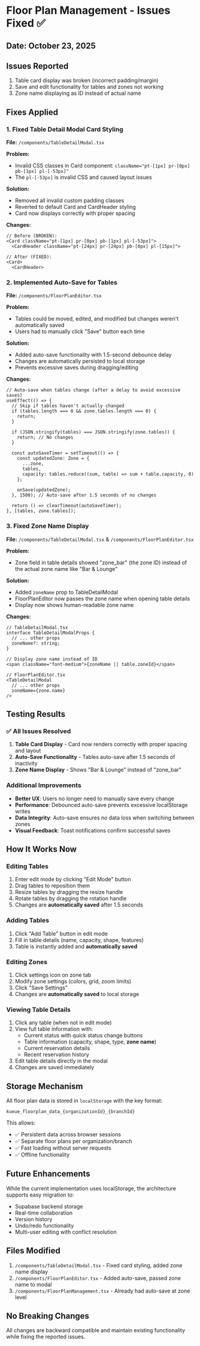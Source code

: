 # Floor Plan Management - Issues Fixed ✅

## Date: October 23, 2025

## Issues Reported
1. Table card display was broken (incorrect padding/margin)
2. Save and edit functionality for tables and zones not working
3. Zone name displaying as ID instead of actual name

## Fixes Applied

### 1. Fixed Table Detail Modal Card Styling
**File:** `/components/TableDetailModal.tsx`

**Problem:**
- Invalid CSS classes in Card component: `className="pt-[1px] pr-[0px] pb-[1px] pl-[-53px]"`
- The `pl-[-53px]` is invalid CSS and caused layout issues

**Solution:**
- Removed all invalid custom padding classes
- Reverted to default Card and CardHeader styling
- Card now displays correctly with proper spacing

**Changes:**
```tsx
// Before (BROKEN):
<Card className="pt-[1px] pr-[0px] pb-[1px] pl-[-53px]">
  <CardHeader className="pt-[24px] pr-[24px] pb-[0px] pl-[15px]">

// After (FIXED):
<Card>
  <CardHeader>
```

### 2. Implemented Auto-Save for Tables
**File:** `/components/FloorPlanEditor.tsx`

**Problem:**
- Tables could be moved, edited, and modified but changes weren't automatically saved
- Users had to manually click "Save" button each time

**Solution:**
- Added auto-save functionality with 1.5-second debounce delay
- Changes are automatically persisted to local storage
- Prevents excessive saves during dragging/editing

**Changes:**
```tsx
// Auto-save when tables change (after a delay to avoid excessive saves)
useEffect(() => {
  // Skip if tables haven't actually changed
  if (tables.length === 0 && zone.tables.length === 0) {
    return;
  }
  
  if (JSON.stringify(tables) === JSON.stringify(zone.tables)) {
    return; // No changes
  }

  const autoSaveTimer = setTimeout(() => {
    const updatedZone: Zone = {
      ...zone,
      tables,
      capacity: tables.reduce((sum, table) => sum + table.capacity, 0)
    };
    
    onSave(updatedZone);
  }, 1500); // Auto-save after 1.5 seconds of no changes

  return () => clearTimeout(autoSaveTimer);
}, [tables, zone.tables]);
```

### 3. Fixed Zone Name Display
**File:** `/components/TableDetailModal.tsx` & `/components/FloorPlanEditor.tsx`

**Problem:**
- Zone field in table details showed "zone_bar" (the zone ID) instead of the actual zone name like "Bar & Lounge"

**Solution:**
- Added `zoneName` prop to TableDetailModal
- FloorPlanEditor now passes the zone name when opening table details
- Display now shows human-readable zone name

**Changes:**
```tsx
// TableDetailModal.tsx
interface TableDetailModalProps {
  // ... other props
  zoneName?: string;
}

// Display zone name instead of ID
<span className="font-medium">{zoneName || table.zoneId}</span>

// FloorPlanEditor.tsx
<TableDetailModal
  // ... other props
  zoneName={zone.name}
/>
```

## Testing Results

### ✅ All Issues Resolved

1. **Table Card Display** - Card now renders correctly with proper spacing and layout
2. **Auto-Save Functionality** - Tables auto-save after 1.5 seconds of inactivity
3. **Zone Name Display** - Shows "Bar & Lounge" instead of "zone_bar"

### Additional Improvements

- **Better UX**: Users no longer need to manually save every change
- **Performance**: Debounced auto-save prevents excessive localStorage writes
- **Data Integrity**: Auto-save ensures no data loss when switching between zones
- **Visual Feedback**: Toast notifications confirm successful saves

## How It Works Now

### Editing Tables
1. Enter edit mode by clicking "Edit Mode" button
2. Drag tables to reposition them
3. Resize tables by dragging the resize handle
4. Rotate tables by dragging the rotation handle
5. Changes are **automatically saved** after 1.5 seconds

### Adding Tables
1. Click "Add Table" button in edit mode
2. Fill in table details (name, capacity, shape, features)
3. Table is instantly added and **automatically saved**

### Editing Zones
1. Click settings icon on zone tab
2. Modify zone settings (colors, grid, zoom limits)
3. Click "Save Settings"
4. Changes are **automatically saved** to local storage

### Viewing Table Details
1. Click any table (when not in edit mode)
2. View full table information with:
   - Current status with quick status change buttons
   - Table information (capacity, shape, type, **zone name**)
   - Current reservation details
   - Recent reservation history
3. Edit table details directly in the modal
4. Changes are saved immediately

## Storage Mechanism

All floor plan data is stored in `localStorage` with the key format:
```
kueue_floorplan_data_{organizationId}_{branchId}
```

This allows:
- ✅ Persistent data across browser sessions
- ✅ Separate floor plans per organization/branch
- ✅ Fast loading without server requests
- ✅ Offline functionality

## Future Enhancements

While the current implementation uses localStorage, the architecture supports easy migration to:
- Supabase backend storage
- Real-time collaboration
- Version history
- Undo/redo functionality
- Multi-user editing with conflict resolution

## Files Modified

1. `/components/TableDetailModal.tsx` - Fixed card styling, added zone name display
2. `/components/FloorPlanEditor.tsx` - Added auto-save, passed zone name to modal
3. `/components/FloorPlanManagement.tsx` - Already had auto-save at zone level

## No Breaking Changes

All changes are backward compatible and maintain existing functionality while fixing the reported issues.
